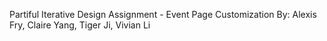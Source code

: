 Partiful Iterative Design Assignment - Event Page Customization
By: Alexis Fry, Claire Yang, Tiger Ji, Vivian Li
